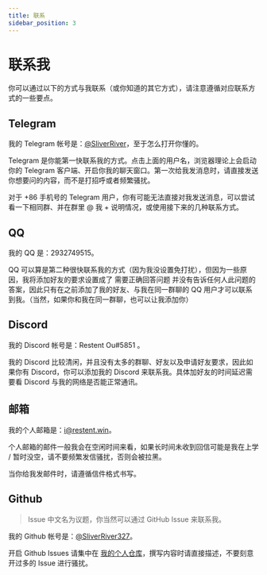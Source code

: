 ```yaml
---
title: 联系
sidebar_position: 3
---
```


# 联系我

你可以通过以下的方式与我联系（或你知道的其它方式），请注意遵循对应联系方式的一些要点。

## Telegram

我的 Telegram 帐号是：[@SliverRiver](https://t.me/SliverRiver)，至于怎么打开你懂的。

Telegram 是你能第一快联系我的方式。点击上面的用户名，浏览器理论上会启动你的 Telegram 客户端、开启你我的聊天窗口。第一次给我发消息时，请直接发送你想要问的内容，而不是打招呼或者频繁骚扰。

对于 +86 手机号的 Telegram 用户，你有可能无法直接对我发送消息，可以尝试看一下相同群、并在群里 @ 我 + 说明情况，或使用接下来的几种联系方式。

## QQ

我的 QQ 是：2932749515。

QQ 可以算是第二种很快联系我的方式（因为我没设置免打扰），但因为一些原因，我将添加好友的要求设置成了 需要正确回答问题 并没有告诉任何人此问题的答案，因此只有在之前添加了我的好友、与我在同一群聊的 QQ 用户才可以联系到我。（当然，如果你和我在同一群聊，也可以让我添加你）

## Discord

我的 Discord 帐号是：Restent Ou#5851 。

我的 Discord 比较清闲，并且没有太多的群聊、好友以及申请好友要求，因此如果你有 Discord，你可以添加我的 Discord 来联系我。具体加好友的时间延迟需要看 Discord 与我的网络是否能正常通讯。

## 邮箱

我的个人邮箱是：[i@restent.win](mailto:i@restent.win)。

个人邮箱的邮件一般我会在空闲时间来看，如果长时间未收到回信可能是我在上学 / 暂时没空，请不要频繁发信骚扰，否则会被拉黑。

当你给我发邮件时，请遵循信件格式书写。

## Github

> Issue 中文名为议题，你当然可以通过 GitHub Issue 来联系我。

我的 Github 帐号是：[@SliverRiver327](https://github.com/SliverRiver327)。

开启 Github Issues 请集中在 [我的个人仓库](https://github.com/SliverRiver327/SliverRiver327)，撰写内容时请直接描述，不要刻意开过多的 Issue 进行骚扰。